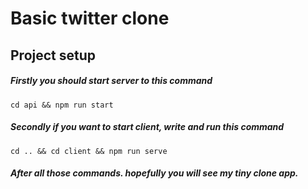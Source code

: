 # Basic twitter clone

## Project setup

##### Firstly you should start server to this command
```
cd api && npm run start
```

##### Secondly if you want to start client, write and run this command
```
cd .. && cd client && npm run serve

```

##### After all those commands. hopefully you will see my tiny clone app.
